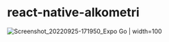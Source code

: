 # react-native-alkometri

![Screenshot_20220925-171950_Expo Go](https://user-images.githubusercontent.com/49938344/192148571-cbe0064d-0a2b-4090-b559-94510d06f136.jpg) | width=100
